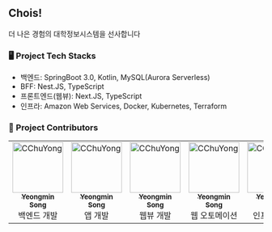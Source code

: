 ## Chois!

더 나은 경험의 대학정보시스템을 선사합니다

### 🖥️ Project Tech Stacks
- 백엔드: SpringBoot 3.0, Kotlin, MySQL(Aurora Serverless)
- BFF: Nest.JS, TypeScript
- 프론트엔드(웹뷰): Next.JS, TypeScript
- 인프라: Amazon Web Services, Docker, Kubernetes, Terraform

### 🎇 Project Contributors

<table>
    <tbody>
    <tr>
         <td align="center" valign="top" width="14.28%"><a href="https://github.com/cchuyong"><img src="https://avatars.githubusercontent.com/u/67673493?v=4" width="100px;" alt="CChuYong"/><br /><sub><b>Yeongmin Song</b></sub></a><br /><span>백엔드 개발</span></td>
         <td align="center" valign="top" width="14.28%"><a href="https://github.com/cchuyong"><img src="https://avatars.githubusercontent.com/u/67673493?v=4" width="100px;" alt="CChuYong"/><br /><sub><b>Yeongmin Song</b></sub></a><br /><span>앱 개발</span></td>
         <td align="center" valign="top" width="14.28%"><a href="https://github.com/cchuyong"><img src="https://avatars.githubusercontent.com/u/67673493?v=4" width="100px;" alt="CChuYong"/><br /><sub><b>Yeongmin Song</b></sub></a><br /><span>웹뷰 개발</span></td>
         <td align="center" valign="top" width="14.28%"><a href="https://github.com/cchuyong"><img src="https://avatars.githubusercontent.com/u/67673493?v=4" width="100px;" alt="CChuYong"/><br /><sub><b>Yeongmin Song</b></sub></a><br /><span>웹 오토메이션</span></td>
         <td align="center" valign="top" width="14.28%"><a href="https://github.com/cchuyong"><img src="https://avatars.githubusercontent.com/u/67673493?v=4" width="100px;" alt="CChuYong"/><br /><sub><b>Yeongmin Song</b></sub></a><br /><span>인프라 구축</span></td>
         <td align="center" valign="top" width="14.28%"><a href="https://github.com/cchuyong"><img src="https://avatars.githubusercontent.com/u/67673493?v=4" width="100px;" alt="CChuYong"/><br /><sub><b>Yeongmin Song</b></sub></a><br /><span>UI/UX 디자인</span></td>
    </tr>
    </tbody>
</table>
